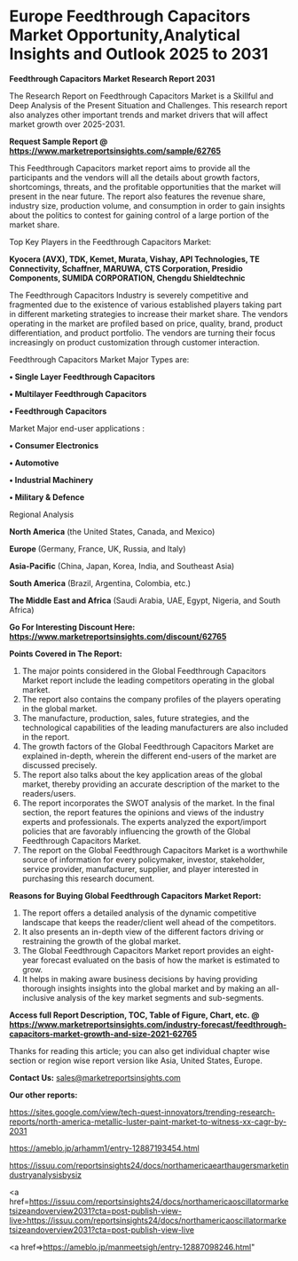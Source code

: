 # Europe Feedthrough Capacitors Market Opportunity,Analytical Insights and Outlook 2025 to 2031

<strong>Feedthrough Capacitors Market Research Report 2031</strong>

The Research Report on Feedthrough Capacitors Market is a Skillful and Deep Analysis of the Present Situation and Challenges. This research report also analyzes other important trends and market drivers that will affect market growth over 2025-2031.

<strong>Request Sample Report @ <a href=https://www.marketreportsinsights.com/sample/62765>https://www.marketreportsinsights.com/sample/62765</a></strong>

This Feedthrough Capacitors market report aims to provide all the participants and the vendors will all the details about growth factors, shortcomings, threats, and the profitable opportunities that the market will present in the near future. The report also features the revenue share, industry size, production volume, and consumption in order to gain insights about the politics to contest for gaining control of a large portion of the market share.

Top Key Players in the Feedthrough Capacitors Market:

<strong>Kyocera (AVX), TDK, Kemet, Murata, Vishay, API Technologies, TE Connectivity, Schaffner, MARUWA, CTS Corporation, Presidio Components, SUMIDA CORPORATION, Chengdu Shieldtechnic</strong>

The Feedthrough Capacitors Industry is severely competitive and fragmented due to the existence of various established players taking part in different marketing strategies to increase their market share. The vendors operating in the market are profiled based on price, quality, brand, product differentiation, and product portfolio. The vendors are turning their focus increasingly on product customization through customer interaction.

Feedthrough Capacitors Market Major Types are:

<strong>• Single Layer Feedthrough Capacitors

• Multilayer Feedthrough Capacitors

• Feedthrough Capacitors</strong>

Market Major end-user applications :

<strong>• Consumer Electronics

• Automotive

• Industrial Machinery

• Military & Defence</strong>

Regional Analysis

</u><strong><b>North America</b></strong> (the United States, Canada, and Mexico)

<strong><b>Europe </b></strong>(Germany, France, UK, Russia, and Italy)

<strong><b>Asia-Pacific</b></strong> (China, Japan, Korea, India, and Southeast Asia)

<strong><b>South America</b></strong> (Brazil, Argentina, Colombia, etc.)

<strong><b>The Middle East and Africa</b></strong> (Saudi Arabia, UAE, Egypt, Nigeria, and South Africa)

<strong>Go For Interesting Discount Here: <a href=https://www.marketreportsinsights.com/discount/62765>https://www.marketreportsinsights.com/discount/62765</a></strong>

<strong>Points Covered in The Report:</strong>
<ol>
  <li>The major points considered in the Global Feedthrough Capacitors Market report include the leading competitors operating in the global market.</li>
  <li>The report also contains the company profiles of the players operating in the global market.</li>
  <li>The manufacture, production, sales, future strategies, and the technological capabilities of the leading manufacturers are also included in the report.</li>
  <li>The growth factors of the Global Feedthrough Capacitors Market are explained in-depth, wherein the different end-users of the market are discussed precisely.</li>
  <li>The report also talks about the key application areas of the global market, thereby providing an accurate description of the market to the readers/users.</li>
  <li>The report incorporates the SWOT analysis of the market. In the final section, the report features the opinions and views of the industry experts and professionals. The experts analyzed the export/import policies that are favorably influencing the growth of the Global Feedthrough Capacitors Market.</li>
  <li>The report on the Global Feedthrough Capacitors Market is a worthwhile source of information for every policymaker, investor, stakeholder, service provider, manufacturer, supplier, and player interested in purchasing this research document.</li>
</ol>
<strong>Reasons for Buying Global Feedthrough Capacitors Market Report:</strong>

<ol>
  <li>The report offers a detailed analysis of the dynamic competitive landscape that keeps the reader/client well ahead of the competitors.</li>
  <li>It also presents an in-depth view of the different factors driving or restraining the growth of the global market.</li>
  <li>The Global Feedthrough Capacitors Market report provides an eight-year forecast evaluated on the basis of how the market is estimated to grow.</li>
  <li>It helps in making aware business decisions by having providing thorough insights insights into the global market and by making an all-inclusive analysis of the key market segments and sub-segments.</li>
</ol>
<strong>Access full Report Description, TOC, Table of Figure, Chart, etc. @ <a href=https://www.marketreportsinsights.com/industry-forecast/feedthrough-capacitors-market-growth-and-size-2021-62765>https://www.marketreportsinsights.com/industry-forecast/feedthrough-capacitors-market-growth-and-size-2021-62765</a></strong>


Thanks for reading this article; you can also get individual chapter wise section or region wise report version like Asia, United States, Europe.

<strong>Contact Us:</strong>
sales@marketreportsinsights.com

<strong>Our other reports:</strong>

<a href=https://sites.google.com/view/tech-quest-innovators/trending-research-reports/north-america-metallic-luster-paint-market-to-witness-xx-cagr-by-2031>https://sites.google.com/view/tech-quest-innovators/trending-research-reports/north-america-metallic-luster-paint-market-to-witness-xx-cagr-by-2031</a>

<a href=https://ameblo.jp/arhamm1/entry-12887193454.html>https://ameblo.jp/arhamm1/entry-12887193454.html</a>

<a href=https://issuu.com/reportsinsights24/docs/northamericaearthaugersmarketindustryanalysisbysiz>https://issuu.com/reportsinsights24/docs/northamericaearthaugersmarketindustryanalysisbysiz</a>

<a href=https://issuu.com/reportsinsights24/docs/northamericaoscillatormarketsizeandoverview2031?cta=post-publish-view-live>https://issuu.com/reportsinsights24/docs/northamericaoscillatormarketsizeandoverview2031?cta=post-publish-view-live</a>

<a href=>https://ameblo.jp/manmeetsigh/entry-12887098246.html</a>"
